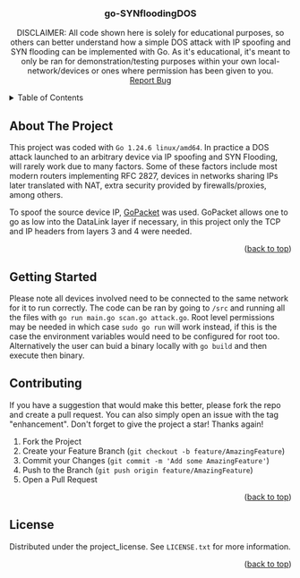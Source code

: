 
<div align="center">
<h3 align="center">go-SYNfloodingDOS </h3>

  <p align="center">
    DISCLAIMER: All code shown here is solely for educational purposes, so others can better understand how a simple DOS attack with IP spoofing and SYN flooding can be implemented with Go. As it's educational, it's meant to only be ran for demonstration/testing purposes within your own local-network/devices or ones where permission has been given to you.
    <br />
    <a href="https://github.com/coherentjavi/Go-SpoofIP/issues/new?labels=bug&template=bug-report---.md">Report Bug</a>
  </p>
</div>

<!-- TABLE OF CONTENTS -->
<details>
  <summary>Table of Contents</summary>
  <ol>
    <li>
      <a href="#about-the-project">About The Project</a>
      <ul>
        <li><a href="#built-with">Built With</a></li>
      </ul>
    </li>
    <li>
      <a href="#getting-started">Getting Started</a>
      <ul>
        <li><a href="#prerequisites">Prerequisites</a></li>
        <li><a href="#installation">Installation</a></li>
      </ul>
    </li>
    <li><a href="#usage">Usage</a></li>
    <li><a href="#roadmap">Roadmap</a></li>
    <li><a href="#contributing">Contributing</a></li>
    <li><a href="#license">License</a></li>
  </ol>
</details>

<!-- ABOUT THE PROJECT -->
## About The Project
This project was coded with `Go 1.24.6 linux/amd64`. In practice a DOS attack launched to an arbitrary device via IP spoofing and SYN Flooding, will rarely work due to many factors. Some of these factors include most modern routers implementing RFC 2827, devices in networks sharing IPs later translated with NAT, extra security provided by firewalls/proxies, among others. 

To spoof the source device IP, <a href="https://pkg.go.dev/github.com/gopacket/gopacket"> GoPacket</a> was used. GoPacket allows one to go as low into the DataLink layer if necessary, in this project only the TCP and IP headers from layers 3 and 4 were needed.

<p align="right">(<a href="#readme-top">back to top</a>)</p>


<!-- GETTING STARTED -->
## Getting Started

Please note all devices involved need to be connected to the same network for it to run correctly. The code can be ran by going to `/src` and running all the files with `go run main.go scan.go attack.go`. Root level permissions may be needed in which case `sudo go run` will work instead, if this is the case the environment variables would need to be configured for root too. Alternatively the user can buid a binary locally with `go build` and then execute then binary.


<!-- CONTRIBUTING -->
## Contributing

If you have a suggestion that would make this better, please fork the repo and create a pull request. You can also simply open an issue with the tag "enhancement".
Don't forget to give the project a star! Thanks again!

1. Fork the Project
2. Create your Feature Branch (`git checkout -b feature/AmazingFeature`)
3. Commit your Changes (`git commit -m 'Add some AmazingFeature'`)
4. Push to the Branch (`git push origin feature/AmazingFeature`)
5. Open a Pull Request

<p align="right">(<a href="#readme-top">back to top</a>)</p>



<!-- LICENSE -->
## License

Distributed under the project_license. See `LICENSE.txt` for more information.

<p align="right">(<a href="#readme-top">back to top</a>)</p>


